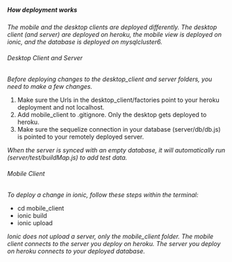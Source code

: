 <h5> How deployment works </h5>

*The mobile and the desktop clients are deployed differently. The desktop client (and server) are deployed on heroku, the mobile view is deployed on ionic, and the database is deployed on mysqlcluster6.*

<h6> Desktop Client and Server </h6>

*Before deploying changes to the desktop_client and server folders, you need to make a few changes.*

1. Make sure the Urls in the desktop_client/factories point to your heroku deployment and not localhost.
2. Add mobile_client to .gitignore. Only the desktop gets deployed to heroku.
3. Make sure the sequelize connection in your database (server/db/db.js) is pointed to your remotely deployed server.

*When the server is synced with an empty database, it will automatically run (server/test/buildMap.js) to add test data.*

<h6> Mobile Client </h6>

*To deploy a change in ionic, follow these steps within the terminal:*

  - cd mobile_client
  - ionic build
  - ionic upload

*Ionic does not upload a server, only the mobile_client folder. The mobile client connects to the server you deploy on heroku. The server you deploy on heroku connects to your deployed database.*

